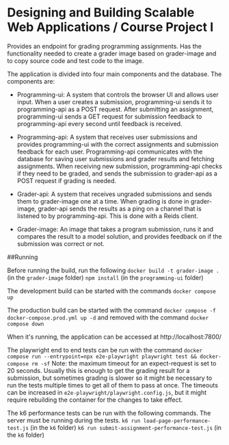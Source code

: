 # Designing and Building Scalable Web Applications / Course Project I

Provides an endpoint for grading programming assignments. Has the functionality needed to create a grader image based on grader-image and to copy source code and test code to the image.

The application is divided into four main components and the database. The components are:

- Programming-ui:
  A system that controls the browser UI and allows user input. When a user creates a submission, programming-ui sends it to programming-api as a POST request.
  After submitting an assignment, programming-ui sends a GET request for submission feedback to programming-api every second until feedback is received.

- Programming-api:
  A system that receives user submissions and provides programming-ui with the correct assignments and submission feedback for each user. 
  Programming-api communicates with the database for saving user submissions and grader results and fetching assignments.
  When receiving new submission, programming-api checks if they need to be graded, and sends the submission to grader-api as a POST request if grading is needed.

- Grader-api:
  A system that receives ungraded submissions and sends them to grader-image one at a time.
  When grading is done in grader-image, grader-api sends the results as a ping on a channel that is listened to by programming-api. This is done with a Reids client.

- Grader-image: 
  An image that takes a program submission, runs it and compares the result to a model solution, and provides feedback on if the submission was correct or not.

##Running

Before running the build, run the following
    `docker build -t grader-image .` (in the `grader-image` folder)
    `npm install` (in the `programming-ui` folder)

The development build can be started with the commands
    `docker compose up`

The production build can be started with the command
    `docker compose -f docker-compose.prod.yml up -d`
and removed with the command
    `docker compose down`
    
When it's running, the application can be accessed at http://localhost:7800/

The playwright end to end tests can be run with the command
    `docker compose run --entrypoint=npx e2e-playwright playwright test && docker-compose rm -sf`
Note: the maximum timeout for an expect-request is set to 20 seconds. Usually this is enough to get the grading result for a submission, but
sometimes grading is slower so it might be necessary to run the tests multiple times to get all of them to pass at once. The timeouts can be increased in `e2e-playwright/playwright.config.js`, but it might require rebuilding the container for the changes to take effect.

The k6 performance tests can be run with the following commands. The server must be running during the tests.
    `k6 run load-page-performance-test.js`          (in the `k6` folder)
    `k6 run submit-assignment-performance-test.js`  (in the `k6` folder)
